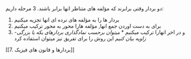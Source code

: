 دو بردار وقتی برابرند که مؤلفه های متناظر انها برابر باشند. 3 مرحله داریم:
1. بردار ها را به مؤلفه های نرده ای انها تجزیه میکنیم
2. برای به دست اوردن جمع انها, مؤلفه هارا محور به محور ترکیب میکنیم
3. و در اخر انهارا ترکیب میکنیم \*
*میتوان برحسب نمادگذاری بردارهای یکه یا بزرگی-زاویه بیان کنیم*
این روش را برای تفریق نیز میتوان استفاده کرد

[[7. بردارها و قانون های فیزیک]]
